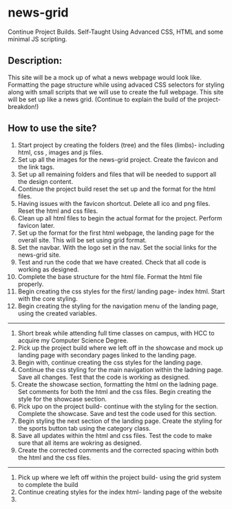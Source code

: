 # news-grid
Continue Project Builds. Self-Taught Using Advanced CSS, HTML and some minimal JS scripting. 


## Description:
This site will be a mock up of what a news webpage would look like. Formatting the page structure while using advaced CSS selectors for styling along with small scripts that we will use to create the full webpage. This site will be set up like a news grid. (Continue to explain the build of the project- breakdon!)

## How to use the site?

1. Start project by creating the folders (tree) and the files (limbs)- including html, css , images and js files.
2. Set up all the images for the news-grid project. Create the favicon and the link tags. 
3. Set up all remaining folders and files that will be needed to support all the design content.
4. Continue the project build reset the set up and the format for the html files.
5. Having issues with the favicon shortcut. Delete all ico and png files. Reset the html and css files.
6. Clean up all html files to begin the actual format for the project. Perform favicon later.
7. Set up the format for the first html webpage, the landing page for the overall site. This will be set using grid format.
8. Set the navbar. With the logo set in the nav. Set the social links for the news-grid site. 
9. Test and run the code that we have created. Check that all code is working as designed.
10. Complete the base structure for the html file. Format the html file properly.
11. Begin creating the css styles for the first/ landing page- index html. Start with the core styling.
12. Begin creating the styling for the navigation menu of the landing page, using the created variables.
______________________________________________________________________________________________

1. Short break while attending full time classes on campus, with HCC to acquire my Computer Science Degree. 
2. Pick up the project build where we left off in the showcase and mock up landing page with secondary pages linked to the landing page. 
3. Begin with, continue creating the css styles for the landing page. 
4. Continue the css styling for the main navigation within the ladning page. Save all changes. Test that the code is working as designed.
5. Create the showcase section, formatting the html on the ladning page. Set comments for both the html and the css files. Begin creating the style for the showcase section.
6. Pick upo on the project build- continue with the styling for the section. Complete the showcase. Save and test the code used for this section.
7. Begin styling the next section of the landing page. Create the styling for the sports button tab using the category class. 
8. Save all updates within the html and css files. Test the code to make sure that all items are wokring as designed. 
9. Create the corrected comments and the corrected spacing within both the html and the css files. 
________________________________________________________________________________________________

1. Pick up where we left off within the project build- using the grid system to complete the build
2. Continue creating styles for the index html- landing page of the website
3. 